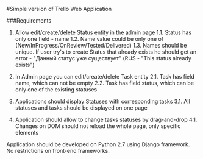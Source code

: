 #Simple version of Trello Web Application

###Requirements
1. Allow edit/create/delete Status entity in the admin page
1.1. Status has only one field - name
1.2. Name value could be only one of (New/InProgress/OnReview/Tested/Delivered)
1.3. Names should be unique. If user try's to create Status that already exists he should get an error - "Данный статус уже существует" (RUS - "This status already exists")

2. In Admin page you can edit/create/delete Task entity
2.1. Task has field name, which can not be empty
2.2. Task has field status, which can be only one of the existing statuses

3. Applications should display Statuses with corresponding tasks 
3.1. All statuses and tasks should be displayed on one page

4. Application should allow to change tasks statuses by drag-and-drop
4.1. Changes on DOM should not reload the whole page, only specific elements 

Application should be developed on Python 2.7 using Django framework. No restrictions on front-end frameworks.
